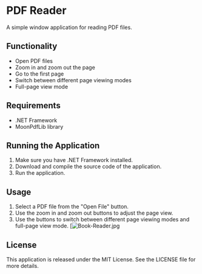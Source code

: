 # PDF Reader

A simple window application for reading PDF files.

## Functionality

- Open PDF files
- Zoom in and zoom out the page
- Go to the first page
- Switch between different page viewing modes
- Full-page view mode

## Requirements

- .NET Framework
- MoonPdfLib library

## Running the Application

1. Make sure you have .NET Framework installed.
2. Download and compile the source code of the application.
3. Run the application.

## Usage

1. Select a PDF file from the "Open File" button.
2. Use the zoom in and zoom out buttons to adjust the page view.
3. Use the buttons to switch between different page viewing modes and full-page view mode.
[![Book-Reader.jpg](https://i.postimg.cc/y8v8xPDS/Book-Reader.jpg)
## License

This application is released under the MIT License. See the LICENSE file for more details.
